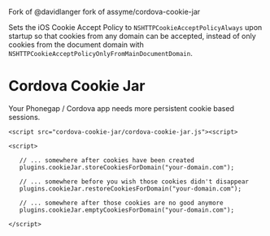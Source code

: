 Fork of @davidlanger fork of assyme/cordova-cookie-jar

Sets the iOS Cookie Accept Policy to ```NSHTTPCookieAcceptPolicyAlways``` upon startup so that cookies from any domain can be accepted, instead of only cookies from the document domain with ```
NSHTTPCookieAcceptPolicyOnlyFromMainDocumentDomain```.

# Cordova Cookie Jar

Your Phonegap / Cordova app needs more persistent cookie based sessions.

    <script src="cordova-cookie-jar/cordova-cookie-jar.js"><script>

    <script>

       // ... somewhere after cookies have been created
       plugins.cookieJar.storeCookiesForDomain("your-domain.com");

       // ... somewhere before you wish those cookies didn't disappear
       plugins.cookieJar.restoreCookiesForDomain("your-domain.com");

       // ... somewhere after those cookies are no good anymore
       plugins.cookieJar.emptyCookiesForDomain("your-domain.com");

    </script>
